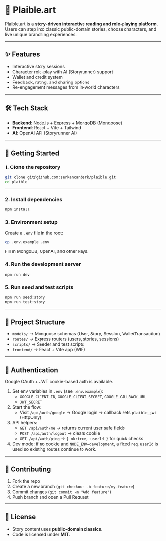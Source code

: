 # 📖 Plaible.art

Plaible.art is a **story-driven interactive reading and role-playing platform**.  
Users can step into classic public-domain stories, choose characters, and live unique branching experiences.

---

## ✨ Features
- Interactive story sessions  
- Character role-play with AI (Storyrunner) support  
- Wallet and credit system  
- Feedback, rating, and sharing options  
- Re-engagement messages from in-world characters  

---

## 🛠️ Tech Stack
- **Backend**: Node.js + Express + MongoDB (Mongoose)  
- **Frontend**: React + Vite + Tailwind  
- **AI**: OpenAI API (Storyrunner AI)  

---

## 🚀 Getting Started

### 1. Clone the repository
```bash
git clone git@github.com:serkancanberk/plaible.git
cd plaible
```

---

### 2. Install dependencies
```bash
npm install
```

### 3. Environment setup
Create a `.env` file in the root:
```bash
cp .env.example .env
```
Fill in MongoDB, OpenAI, and other keys.

### 4. Run the development server
```bash
npm run dev
```

### 5. Run seed and test scripts
```bash
npm run seed:story
npm run test:story
```

---

## 📂 Project Structure
- `models/` → Mongoose schemas (User, Story, Session, WalletTransaction)  
- `routes/` → Express routers (users, stories, sessions)  
- `scripts/` → Seeder and test scripts  
- `frontend/` → React + Vite app (WIP)  

---

## 🔐 Authentication

Google OAuth + JWT cookie-based auth is available.

1. Set env variables in `.env` (see `.env.example`):
   - `GOOGLE_CLIENT_ID`, `GOOGLE_CLIENT_SECRET`, `GOOGLE_CALLBACK_URL`
   - `JWT_SECRET`
2. Start the flow:
   - Visit `/api/auth/google` → Google login → callback sets `plaible_jwt` (HttpOnly)
3. API helpers:
   - `GET /api/auth/me` → returns current user safe fields
   - `POST /api/auth/logout` → clears cookie
   - `GET /api/auth/ping` → `{ ok:true, userId }` for quick checks
4. Dev mode: if no cookie and `NODE_ENV=development`, a fixed `req.userId` is used so existing routes continue to work.

---

## 🤝 Contributing
1. Fork the repo  
2. Create a new branch (`git checkout -b feature/my-feature`)  
3. Commit changes (`git commit -m "Add feature"`)  
4. Push branch and open a Pull Request  

---

## 📜 License
- Story content uses **public-domain classics**.  
- Code is licensed under **MIT**.  
